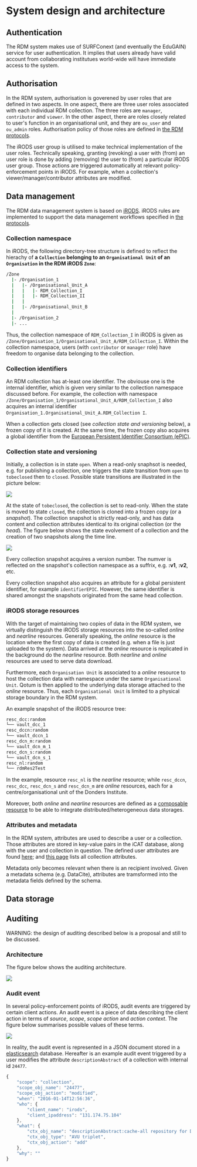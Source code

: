 # System design and architecture

## Authentication

The RDM system makes use of SURFConext (and eventually the EduGAIN) service for user authentication.  It implies that users already have valid account from collaborating institutues world-wide will have immediate access to the system.  

## Authorisation

In the RDM system, authorisation is goverened by user roles that are defined in two aspects. In one aspect, there are three user roles associated with each individual RDM collection. The three roles are `manager`, `contributor` and `viewer`.  In the other aspect, there are roles closely related to user's function in an organisational unit, and they are `ou_user` and `ou_admin` roles.  Authorisation policy of those roles are defined in [the RDM protocols]().

The iRODS user group is utilised to make technical implementation of the user roles.  Technically speaking, granting (revoking) a user with (from) an user role is done by adding (removing) the user to (from) a particular iRODS user group.  Those actions are triggered automatically at relevant policy-enforcement points in iRODS.  For example, when a collection's viewer/manager/contributor attributes are modified.  

## Data management

The RDM data management system is based on [iRODS](http://irods.org).  iRODS rules are implemented to support the data management workflows specified in [the protocols]().

### Collection namespace

In iRODS, the following directory-tree structure is defined to reflect the hierachy of __a `Collection` belonging to an `Organisational Unit` of an `Organisation` in the RDM iRODS `Zone`__:

```bash
/Zone
  |- /Organisation_1
  |   |- /Organisational_Unit_A
  |   |   |- RDM_Collection_I
  |   |   |- RDM_Collection_II
  |   |   
  |   |- /Organisational_Unit_B
  |   
  |- /Organisation_2
  |- ...
```

Thus, the collection namespace of `RDM_Collection_I` in iRODS is given as `/Zone/Organisation_1/Organisational_Unit_A/RDM_Collection_I`.  Within the collection namespace, users (with `contributor` or `manager` role) have freedom to organise data belonging to the collection.

### Collection identifiers

An RDM collection has at-least one identifier.  The obviouse one is the internal identifier, which is given very similar to the collection namespace discussed before. For example, the collection with namespace `/Zone/Organisation_1/Organisational_Unit_A/RDM_Collection_I` also acquires an internal identifier `Organisation_1.Organisational_Unit_A.RDM_Collection I`.

When a collection gets closed (see _collection state and versioning_ below), a frozen copy of it is created.  At the same time, the frozen copy also acquires a global identifier from the [European Persistent Identifier Consortium (ePIC)](http://www.pidconsortium.eu/).

### Collection state and versioning

Initially, a collection is in state `open`.  When a read-only snaphsot is needed, e.g. for publishing a collection, one triggers the state transition from `open` to `tobeclosed` then to `closed`.  Possible state transitions are illustrated in the picture below:

![](figures/collection_state_transitions.png)

At the state of `tobeclosed`, the collection is set to read-only.  When the state is moved to state `closed`, the collection is cloned into a frozen copy (or a _snapshot_).  The collection snapshot is strictly read-only, and has data content and collection attributes identical to its original collection (or the _head_).  The figure below shows the state evolvement of a collection and the creation of two snapshots along the time line.

![](figures/collection_versioning.png)

Every collection snapshot acquires a version number.  The numver is reflected on the snapshot's collection namespace as a suffrix, e.g. __:v1__, __:v2__, etc.

Every collection snapshot also acquires an attribute for a global persistent identifier, for example `identifierEPIC`.  However, the same identifier is shared amongst the snapshots originated from the same head collection.

### iRODS storage resources

With the target of maintaining two copies of data in the RDM system, we virtually distinguish the iRODS storage resources into the so-called _online_ and _nearline_ resources.  Generally speaking, the _online_ resource is the location where the first copy of data is created (e.g. when a file is just uploaded to the system).  Data arrived at the _online_ resource is replicated in the background do the _nearline_ resource.  Both _nearline_ and _online_ resources are used to serve data download.

Furthermore, each `Organisation Unit` is associated to a _online_ resource to host the collection data with namespace under the same `Organisational Unit`.  Qotum is then applied to the underlying data storage attached to the _online_ resource.  Thus, each `Organisational Unit` is limited to a physical storage boundary in the RDM system.

An example snapshot of the iRODS resource tree:

```bash
resc_dcc:random
└── vault_dcc_1
resc_dccn:random
└── vault_dccn_1
resc_dcn_m:random
└── vault_dcn_m_1
resc_dcn_s:random
└── vault_dcn_s_1
resc_nl:random
└── rdmRes2Test
```

In the example, resource `resc_nl` is the _nearline_ resource; while `resc_dccn`, `resc_dcc`, `resc_dcn_s` and `resc_dcn_m` are _online_ resources, each for a centre/organisational unit of the Donders Institute.

Moreover, both _online_ and _nearline_ resources are defined as a [composable resource](https://docs.irods.org/4.1.7/manual/architecture/#composable-resources) to be able to integrate distributed/heterogeneous data storages.

### Attributes and metadata

In the RDM system, attributes are used to describe a user or a collection.  Those attributes are stored in key-value pairs in the iCAT database, along with the user and collection in question.  The defined user attributes are found [here](user_attributes.md); and [this page](collection_attributes.md) lists all collection attributes. 

Metadata only becomes relevant when there is an recipient involved. Given a metadata schema (e.g. DataCite), attributes are tramsformed into the metadata fields defined by the schema.

## Data storage

## Auditing

WARNING: the design of auditing described below is a proposal and still to be discussed.

### Architecture

The figure below shows the auditing architecture. 

![](figures/auditing_architecture.png)

### Audit event

In several policy-enforcement points of iRODS, audit events are triggered by certain client actions.  An audit event is a piece of data describing the client action in terms of _source_, _scope_, _scope action_ and _action context_.  The figure below summarises possible values of these terms.

![](figure/audit_event.png)

In reality, the audit event is represented in a JSON document stored in a [elasticsearch](https://www.elastic.co/) database. Hereafter is an example audit event triggered by a user modifies the attribute `descriptionAbstract` of a collection with internal id `24477`.  

```javascript
{
	"scope": "collection",
	"scope_obj_name": "24477",
	"scope_obj_action": "modified",
	"when": "2016-01-14T12:56:36",
	"who": {
		"client_name": "irods",
		"client_ipaddress": "131.174.75.104"
	},
	"what": {
		"ctx_obj_name": "descriptionAbstract:cache-all repository for DICOM raw data collected at DCCN:",
		"ctx_obj_type": "AVU triplet",
		"ctx_obj_action": "add"
	},
	"why": ""
}
```
